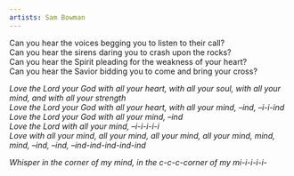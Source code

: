 ```yaml
---
artists: Sam Bowman
---
```

Can you hear the voices begging you to listen to their call?  
Can you hear the sirens daring you to crash upon the rocks?  
Can you hear the Spirit pleading for the weakness of your heart?  
Can you hear the Savior bidding you to come and bring your cross?  
  
_Love the Lord your God with all your heart, with all your soul, with all your mind, and with all your strength  
Love the Lord your God with all your heart, with all your mind, –ind, –i-i-ind  
Love the Lord your God with all your mind, –ind  
Love the Lord with all your mind, –i-i-i-i-i  
Love with all your mind, all your mind, all your mind, all your mind, mind, mind, –ind, –ind, –ind-ind-ind-ind-ind_  
  
_Whisper in the corner of my mind, in the c-c-c-corner of my mi-i-i-i-i-_